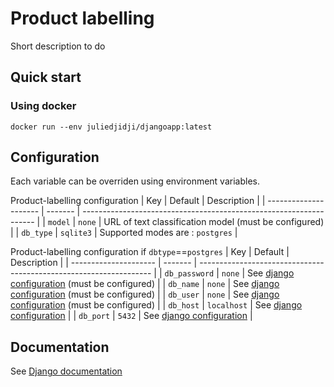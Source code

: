 # Product labelling

Short description to do


## Quick start

### Using docker

```
docker run --env juliedjidji/djangoapp:latest
```

## Configuration

Each variable can be overriden using environment variables.

Product-labelling configuration
| Key | Default | Description |
| --------------------- | ------- | ------------------------------------------------------------------ |
| `model` | `none` | URL of text classification model (must be configured) |
| `db_type` | `sqlite3` | Supported modes are : `postgres` |

Product-labelling configuration if `dbtype`==`postgres`
| Key | Default | Description |
| --------------------- | ------- | ------------------------------------------------------------------ |
| `db_password` | `none` | See [django configuration](https://docs.djangoproject.com/fr/3.0/ref/settings/#std:setting-DATABASES) (must be configured) |
| `db_name` | `none` | See [django configuration](https://docs.djangoproject.com/fr/3.0/ref/settings/#std:setting-DATABASES) (must be configured) |
| `db_user` | `none` | See [django configuration](https://docs.djangoproject.com/fr/3.0/ref/settings/#std:setting-DATABASES) (must be configured) |
| `db_host` | `localhost` | See [django configuration](https://docs.djangoproject.com/fr/3.0/ref/settings/#std:setting-DATABASES) |
| `db_port` | `5432` | See [django configuration](https://docs.djangoproject.com/fr/3.0/ref/settings/#std:setting-DATABASES) |

## Documentation

See [Django documentation](https://docs.djangoproject.com/fr/3.0/)



